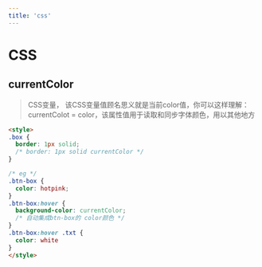 ```yaml
---
title: 'css'
---
```


# CSS

## currentColor
> CSS变量， 该CSS变量值顾名思义就是当前color值，你可以这样理解：currentColot = color，该属性值用于读取和同步字体颜色，用以其他地方

```html
<style>
.box {
  border: 1px solid; 
  /* border: 1px solid currentColor */
}

/* eg */
.btn-box {
  color: hotpink;
}
.btn-box:hover {
  background-color: currentColor; 
  /* 自动集成btn-box的 color颜色 */
}
.btn-box:hover .txt {
  color: white
}
</style>
```